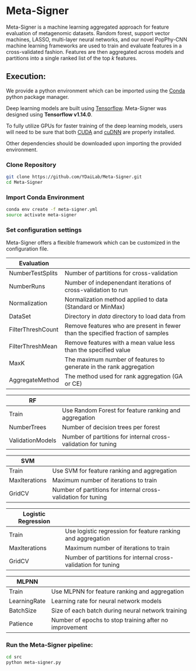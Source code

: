 # Meta-Signer

Meta-Signer is a machine learning aggregated approach for feature evaluation of metagenomic datasets. Random forest, support vector machines, LASSO, multi-layer neural networks, and our novel PopPhy-CNN machine learning frameworks are used to train and evaluate features in a cross-validated fashion. Features are then aggregated across models and partitions into a single ranked list of the top *k* features.

## Execution:

We provide a python environment which can be imported using the [Conda](https://www.anaconda.com/distribution/) python package manager.

Deep learning models are built using [Tensorflow](https://www.tensorflow.org/). Meta-Signer was designed using **Tensorflow v1.14.0**.

To fully utilize GPUs for faster training of the deep learning models, users will need to be sure that both [CUDA](https://developer.nvidia.com/cuda-toolkit-archive) and [cuDNN](https://developer.nvidia.com/cudnn) are properly installed.

Other dependencies should be downloaded upon importing the provided environment.

### Clone Repository
```bash
git clone https://github.com/YDaiLab/Meta-Signer.git
cd Meta-Signer
```
### Import Conda Environment

```bash
conda env create -f meta-signer.yml
source activate meta-signer
``` 
### Set configuration settings

Meta-Signer offers a flexible framework which can be customized in the configuration file.

|Evaluation| |
| --- | --- |
|NumberTestSplits|Number of partitions for cross-validation|
|NumberRuns|Number of indepenendant iterations of cross-validation to run |
|Normalization|Normalization method applied to data (Standard or MinMax) |
|DataSet|Directory in _data_ directory to load data from |
|FilterThreshCount|Remove features who are present in fewer than the specified fraction of samples |
|FilterThreshMean|Remove features with a mean value less than the specified value |
|MaxK|The maximum number of features to generate in the rank aggregation |
|AggregateMethod|The method used for rank aggregation (GA or CE) |

|RF| |
| --- | --- |
|Train|Use Random Forest for feature ranking and aggregation|
|NumberTrees|Number of decision trees per forest|
|ValidationModels|Number of partitions for internal cross-validation for tuning|

|SVM| |
| --- | --- |
|Train|Use SVM for feature ranking and aggregation|
|MaxIterations|Maximum number of iterations to train|
|GridCV|Number of partitions for internal cross-validation for tuning|

|Logistic Regression| |
| --- | --- |
|Train|Use logistic regression for feature ranking and aggregation|
|MaxIterations|Maximum number of iterations to train|
|GridCV|Number of partitions for internal cross-validation for tuning|

|MLPNN| |
| --- | --- |
|Train|Use MLPNN for feature ranking and aggregation|
|LearningRate|Learning rate for neural network models|
|BatchSize|Size of each batch during neural network training|
|Patience|Number of epochs to stop training after no improvement|

### Run the Meta-Signer pipeline:

```bash
cd src
python meta-signer.py
``` 

